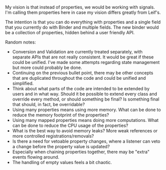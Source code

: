 My vision is that instead of properties, we would be working with signals. I'm calling them properties here in case my
vision differs greatly from Leif's.

The intention is that you can do everything with properties and a single field that you currently do with Binder and
multiple fields. The new binder would be a collection of properties, hidden behind a user friendly API.

Random notes:

- Conversion and Validation are currently treated separately, with separate APIs that are not really consistent. It
  would be great if these could be unified. I've made some attempts regarding state management but more could probably
  be done.
- Continuing on the previous bullet point, there may be other concepts that are duplicated throughout the code and could
  be unified and simplified.
- Think about what parts of the code are intended to be extended by users and in what way. Should it be possible to
  extend every class and override every method, or should something be final? Is something final that should, in fact,
  be overridable?
- Using many properties means using more memory. What can be done to reduce the memory footprint of the properties?
- Using many mapped properties means doing more computations. What can be done to reduce the CPU usage of the
  properties?
- What is the best way to avoid memory leaks? More weak references or more controlled registrations/removals?
- Is there a need for vetoable property changes, where a listener can veto a change before the property value is
  updated?
- Especially when chaining properties together, there may be "extra" events flowing around.
- The handling of empty values feels a bit chaotic.
